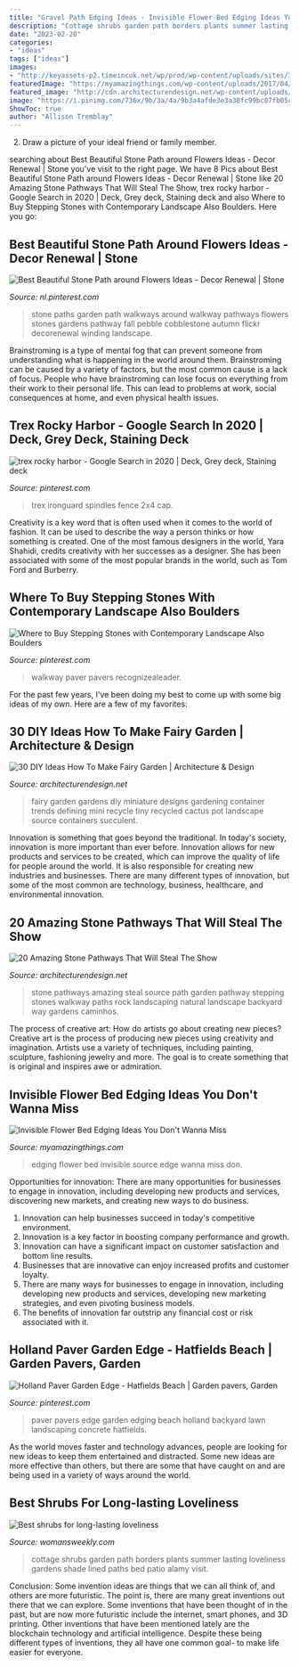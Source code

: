 ```yaml
---
title: "Gravel Path Edging Ideas - Invisible Flower Bed Edging Ideas You Don&#039;t Wanna Miss"
description: "Cottage shrubs garden path borders plants summer lasting loveliness gardens shade lined paths bed patio alamy visit"
date: "2023-02-20"
categories:
- "ideas"
tags: ["ideas"]
images:
- "http://keyassets-p2.timeincuk.net/wp/prod/wp-content/uploads/sites/35/2015/05/Cottage_Garden_Path1.jpg"
featuredImage: "https://myamazingthings.com/wp-content/uploads/2017/04/no-edge.jpg"
featured_image: "http://cdn.architecturendesign.net/wp-content/uploads/2015/12/AD-DIY-Ideas-How-To-Make-Fairy-Garden-11.jpg"
image: "https://i.pinimg.com/736x/9b/3a/4a/9b3a4afde3e3a38fc99bc07fb05c0a9f--growing-up-holland.jpg"
ShowToc: true
author: "Allison Tremblay"
---
```



2. Draw a picture of your ideal friend or family member.

	

		
searching about Best Beautiful Stone Path around Flowers Ideas - Decor Renewal | Stone you've visit to the right page. We have 8 Pics about Best Beautiful Stone Path around Flowers Ideas - Decor Renewal | Stone like 20 Amazing Stone Pathways That Will Steal The Show, trex rocky harbor - Google Search in 2020 | Deck, Grey deck, Staining deck and also Where to Buy Stepping Stones with Contemporary Landscape Also Boulders. Here you go:
		
    
## Best Beautiful Stone Path Around Flowers Ideas - Decor Renewal | Stone

<img loading=lazy src="https://i.pinimg.com/736x/f6/a7/98/f6a7981b3d8e59adbe8505150f00dd49.jpg" onerror="this.onerror=null;this.src='https://tse1.mm.bing.net/th?id=OIP.5mh8Fvhnnk6AqvQEaR6GigHaLG&amp;pid=15.1';" alt="Best Beautiful Stone Path around Flowers Ideas - Decor Renewal | Stone">

_Source: nl.pinterest.com_

>stone paths garden path walkways around walkway pathways flowers stones gardens pathway fall pebble cobblestone autumn flickr decorenewal winding landscape. 

	

Brainstroming is a type of mental fog that can prevent someone from understanding what is happening in the world around them. Brainstroming can be caused by a variety of factors, but the most common cause is a lack of focus. People who have brainstroming can lose focus on everything from their work to their personal life. This can lead to problems at work, social consequences at home, and even physical health issues.

    
## Trex Rocky Harbor - Google Search In 2020 | Deck, Grey Deck, Staining Deck

<img loading=lazy src="https://i.pinimg.com/736x/2f/eb/7c/2feb7c31bee90f1755dfb0bbc4ed8206.jpg" onerror="this.onerror=null;this.src='https://tse4.mm.bing.net/th?id=OIP.TePDawHKCF3wOqGn_9mivAHaFj&amp;pid=15.1';" alt="trex rocky harbor - Google Search in 2020 | Deck, Grey deck, Staining deck">

_Source: pinterest.com_

>trex ironguard spindles fence 2x4 cap. 

	

Creativity is a key word that is often used when it comes to the world of fashion. It can be used to describe the way a person thinks or how something is created. One of the most famous designers in the world, Yara Shahidi, credits creativity with her successes as a designer. She has been associated with some of the most popular brands in the world, such as Tom Ford and Burberry.

    
## Where To Buy Stepping Stones With Contemporary Landscape Also Boulders

<img loading=lazy src="https://i.pinimg.com/736x/c8/ed/be/c8edbe08d12e846a31eec7faa96e197d.jpg" onerror="this.onerror=null;this.src='https://tse2.mm.bing.net/th?id=OIP.j3xst_u5y1fTECa76DlAWwHaJ4&amp;pid=15.1';" alt="Where to Buy Stepping Stones with Contemporary Landscape Also Boulders">

_Source: pinterest.com_

>walkway paver pavers recognizealeader. 

	

For the past few years, I've been doing my best to come up with some big ideas of my own. Here are a few of my favorites: 

    
## 30 DIY Ideas How To Make Fairy Garden | Architecture &amp; Design

<img loading=lazy src="http://cdn.architecturendesign.net/wp-content/uploads/2015/12/AD-DIY-Ideas-How-To-Make-Fairy-Garden-11.jpg" onerror="this.onerror=null;this.src='https://tse3.mm.bing.net/th?id=OIP.zDJm8Mbwdmm8WtSbqHBQaQHaFj&amp;pid=15.1';" alt="30 DIY Ideas How To Make Fairy Garden | Architecture &amp; Design">

_Source: architecturendesign.net_

>fairy garden gardens diy miniature designs gardening container trends defining mini recycle tiny recycled cactus pot landscape source containers succulent. 

	

Innovation is something that goes beyond the traditional. In today's society, innovation is more important than ever before. Innovation allows for new products and services to be created, which can improve the quality of life for people around the world. It is also responsible for creating new industries and businesses. There are many different types of innovation, but some of the most common are technology, business, healthcare, and environmental innovation.

    
## 20 Amazing Stone Pathways That Will Steal The Show

<img loading=lazy src="http://cdn.architecturendesign.net/wp-content/uploads/2016/04/AD-Amazing-Stone-Pathways-That-Will-Steal-The-Show-06.jpg" onerror="this.onerror=null;this.src='https://tse1.mm.bing.net/th?id=OIP.2REsuCwR_qor-AqV2lzspgHaLH&amp;pid=15.1';" alt="20 Amazing Stone Pathways That Will Steal The Show">

_Source: architecturendesign.net_

>stone pathways amazing steal source path garden pathway stepping stones walkway paths rock landscaping natural landscape backyard way gardens caminhos. 

	

The process of creative art: How do artists go about creating new pieces?
Creative art is the process of producing new pieces using creativity and imagination. Artists use a variety of techniques, including painting, sculpture, fashioning jewelry and more. The goal is to create something that is original and inspires awe or admiration.

    
## Invisible Flower Bed Edging Ideas You Don&#039;t Wanna Miss

<img loading=lazy src="https://myamazingthings.com/wp-content/uploads/2017/04/no-edge.jpg" onerror="this.onerror=null;this.src='https://tse2.mm.bing.net/th?id=OIP.jh0PgaKrpWYtb07THm7w0QHaE8&amp;pid=15.1';" alt="Invisible Flower Bed Edging Ideas You Don&#039;t Wanna Miss">

_Source: myamazingthings.com_

>edging flower bed invisible source edge wanna miss don. 

	

Opportunities for innovation: There are many opportunities for businesses to engage in innovation, including developing new products and services, discovering new markets, and creating new ways to do business.
1. Innovation can help businesses succeed in today's competitive environment.
2. Innovation is a key factor in boosting company performance and growth.
3. Innovation can have a significant impact on customer satisfaction and bottom line results.
4. Businesses that are innovative can enjoy increased profits and customer loyalty.
5. There are many ways for businesses to engage in innovation, including developing new products and services, developing new marketing strategies, and even pivoting business models.
6. The benefits of innovation far outstrip any financial cost or risk associated with it.

    
## Holland Paver Garden Edge - Hatfields Beach | Garden Pavers, Garden

<img loading=lazy src="https://i.pinimg.com/736x/9b/3a/4a/9b3a4afde3e3a38fc99bc07fb05c0a9f--growing-up-holland.jpg" onerror="this.onerror=null;this.src='https://tse3.mm.bing.net/th?id=OIP.69uq6QVTTd-HI5YfB6A8pQHaEo&amp;pid=15.1';" alt="Holland Paver Garden Edge - Hatfields Beach | Garden pavers, Garden">

_Source: pinterest.com_

>paver pavers edge garden edging beach holland backyard lawn landscaping concrete hatfields. 

	

As the world moves faster and technology advances, people are looking for new ideas to keep them entertained and distracted. Some new ideas are more effective than others, but there are some that have caught on and are being used in a variety of ways around the world.

    
## Best Shrubs For Long-lasting Loveliness

<img loading=lazy src="http://keyassets-p2.timeincuk.net/wp/prod/wp-content/uploads/sites/35/2015/05/Cottage_Garden_Path1.jpg" onerror="this.onerror=null;this.src='https://tse3.mm.bing.net/th?id=OIP.pfCjvEaGUQFQSr-KixvShgHaJ4&amp;pid=15.1';" alt="Best shrubs for long-lasting loveliness">

_Source: womansweekly.com_

>cottage shrubs garden path borders plants summer lasting loveliness gardens shade lined paths bed patio alamy visit. 

	

Conclusion: Some invention ideas are things that we can all think of, and others are more futuristic. The point is, there are many great inventions out there that we can explore.
Some inventions that have been thought of in the past, but are now more futuristic include the internet, smart phones, and 3D printing. Other inventions that have been mentioned lately are the blockchain technology and artificial intelligence. Despite these being different types of inventions, they all have one common goal- to make life easier for everyone.

